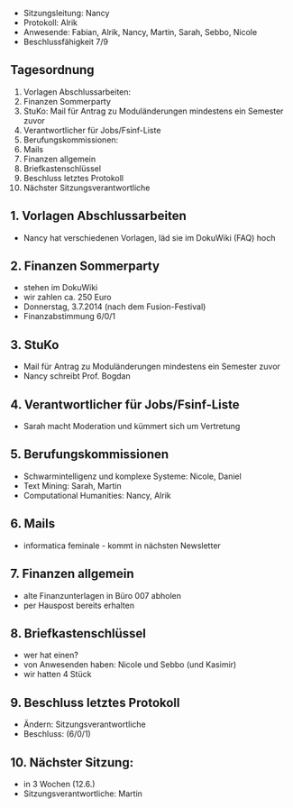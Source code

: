 ---
---

- Sitzungsleitung: Nancy
- Protokoll: Alrik
- Anwesende: Fabian, Alrik, Nancy, Martin, Sarah, Sebbo, Nicole
- Beschlussfähigkeit 7/9

## Tagesordnung

1. Vorlagen Abschlussarbeiten:
2. Finanzen Sommerparty
3. StuKo: Mail für Antrag zu Moduländerungen mindestens ein Semester zuvor
4. Verantwortlicher für Jobs/Fsinf-Liste
5. Berufungskommissionen:
6. Mails
7. Finanzen allgemein
8. Briefkastenschlüssel
9. Beschluss letztes Protokoll
10. Nächster Sitzungsverantwortliche

## 1. Vorlagen Abschlussarbeiten

- Nancy hat verschiedenen Vorlagen, läd sie im DokuWiki (FAQ) hoch

## 2. Finanzen Sommerparty

- stehen im DokuWiki
- wir zahlen ca. 250 Euro
- Donnerstag, 3.7.2014 (nach dem Fusion-Festival)
- Finanzabstimmung 6/0/1

## 3. StuKo

- Mail für Antrag zu Moduländerungen mindestens ein Semester zuvor
- Nancy schreibt Prof. Bogdan

## 4. Verantwortlicher für Jobs/Fsinf-Liste

- Sarah macht Moderation und kümmert sich um Vertretung

## 5. Berufungskommissionen

- Schwarmintelligenz und komplexe Systeme: Nicole, Daniel
- Text Mining: Sarah, Martin
- Computational Humanities: Nancy, Alrik

## 6. Mails

- informatica feminale - kommt in nächsten Newsletter

## 7. Finanzen allgemein

- alte Finanzunterlagen in Büro 007 abholen
- per Hauspost bereits erhalten

## 8. Briefkastenschlüssel

- wer hat einen?
- von Anwesenden haben: Nicole und Sebbo (und Kasimir)
- wir hatten 4 Stück

## 9. Beschluss letztes Protokoll

- Ändern: Sitzungsverantwortliche
- Beschluss: (6/0/1)

## 10. Nächster Sitzung:

- in 3 Wochen (12.6.)
- Sitzungsverantwortliche: Martin
